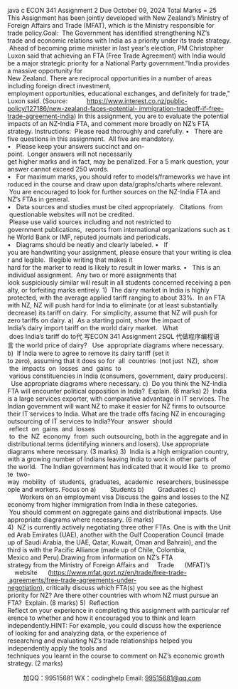 java c
ECON 341 Assignment 2
Due October 09, 2024
Total Marks = 25
This Assignment has been jointly developed with New Zealand’s Ministry of Foreign Affairs and Trade (MFAT), which is the Ministry responsible for trade policy.Goal:  The Government has identified strengthening NZ’s trade and economic relations with India as a priority under its trade strategy.  Ahead of becoming prime minister in last year's election, PM Christopher Luxon said that achieving an FTA (Free Trade Agreement) with India would be a major strategic priority for a National Party government."India provides a massive opportunity for New Zealand. There are reciprocal opportunities in a number of areas including foreign direct investment, employment opportunities, educational exchanges, and definitely for trade," Luxon said.
(Source:           https://www.interest.co.nz/public-policy/127186/new-zealand-faces-potential- immigration-tradeoff-if-free-trade-agreement-india)
In this assignment, you are to evaluate the potential impacts of an NZ-India FTA, and comment more broadly on NZ’s FTA strategy.
Instructions:  Please read thoroughly and carefully.
•   There are five questions in this assignment.  All five are mandatory.
•   Please keep your answers succinct and on-point.  Longer answers will not necessarily get higher marks and in fact, may be penalized. For a 5 mark question, your answer cannot exceed 250 words.
•   For maximum marks, you should refer to models/frameworks we have introduced in the course and draw upon data/graphs/charts where relevant.  You are encouraged to look for further sources on the NZ-India FTA and NZ’s FTAs in general.
•   Data sources and studies must be cited appropriately.   Citations  from  questionable websites will not be credited.  Please use valid sources including and not restricted to government publications,  reports from international organizations such as the World Bank or IMF, reputed journals and periodicals.
•   Diagrams should be neatly and clearly labeled.
•   If you are handwriting your assignment, please ensure that your writing is clear and legible.  Illegible writing that makes it hard for the marker to read is likely to result in lower marks.
•   This is an individual assignment.  Any two or more assignments that look suspiciously similar will result in all students concerned receiving a penalty, or forfeiting marks entirely.
1)  The dairy market in India is highly protected, with the average applied tariff ranging to about 33%.  In an FTA with NZ, NZ will push hard for India to eliminate (or at least substantially decrease) its tariff on dairy.  For simplicity, assume that NZ will push for zero tariffs on dairy.
a)  As a starting point, show the impact of India’s dairy import tariff on the world dairy market.   What  does India’s tariff do to代 写ECON 341 Assignment 2SQL
代做程序编程语言 the world price of dairy?   Use  appropriate diagrams where necessary.
b)  If India were to agree to remove its dairy tariff (set it to zero), assuming that it does so for  all  countries  (not just  NZ),  show  the  impacts  on  losses  and  gains  to  various constituencies in India (consumers, government, dairy producers).   Use appropriate diagrams where necessary.
c)  Do you think the NZ-India FTA will encounter political opposition in India?  Explain. (6 marks)
2)  India is a large services exporter, with comparative advantage in IT services. The Indian government will want NZ to make it easier for NZ firms to outsource their IT services to India.
What are the trade offs facing NZ in encouraging outsourcing of IT services to India?Your  answer  should  reflect  on  gains  and  losses  to  the  NZ  economy  from  such outsourcing, both in the aggregate and in distributional terms (identifying winners and losers).
Use appropriate diagrams where necessary. (3 marks)
3)  India is a high emigration country, with a growing number of Indians leaving India to work in other parts of the world.  The Indian government has indicated that it would like  to  promote  two-way  mobility  of  students,  graduates,  academic  researchers, businesspeople and workers.
Focus on
a)        Students
b)        Graduates
c)        Workers on an employment visa
Discuss the gains and losses to the NZ economy from higher immigration from India in these categories.  You should comment on aggregate gains and distributional impacts.
Use appropriate diagrams where necessary. (6 marks)
4)  NZ is currently actively negotiating three other FTAs. One is with the United Arab Emirates (UAE), another with the Gulf Cooperation Council (made up of Saudi Arabia, the UAE, Qatar, Kuwait, Oman and Bahrain), and the third is with the Pacific Alliance (made up of Chile, Colombia, Mexico and Peru).Drawing from information on NZ’s FTA strategy from the Ministry of Foreign Affairs and     Trade      (MFAT)’s     website      (https://www.mfat.govt.nz/en/trade/free-trade- agreements/free-trade-agreements-under-negotiation), critically discuss which FTA(s) you see as the highest priority for NZ? Are there other countries with whom NZ must pursue an FTA?  Explain.
(8 marks)
5)  Reflection
Reflect on your experience in completing this assignment with particular reference to whether and how it encouraged you to think and learn independently.HINT: For example, you could discuss how the experience of looking for and analyzing data, or the experience of researching and evaluating NZ’s trade relationships helped you independently apply the tools and techniques you learnt in the course to comment on NZ’s economic growth strategy.
(2 marks)







         
加QQ：99515681  WX：codinghelp  Email: 99515681@qq.com
